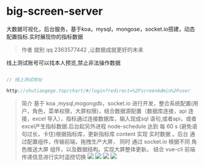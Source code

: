 # big-screen-server
大数据可视化，后台服务，基于koa，mysql，mongose，socket.io搭建，动态配置指标.实时展现你的指标数据

> 作者 就别 qq 2363577442 ,让数据成就更好的未来

线上测试账号可以找本人预览,禁止非法操作数据

``` js

// 线上测试地址

http://shutiaogege.top/chart/#/login?redirect=%2FscreenAdmin%2Fuser

```

> 简介 基于 koa ,mysql,mogongdb，socket.io 进行开发，整合系统配置(用户，角色，菜单权限，大屏权限)，结合数据源配置（数据库连接，api 连接，excel 导入），指标通过连接数据库，输入现成sql 语句,或者api，或者excel产生指标数据.后台起另外进程 node-schedule 达到 每 60 s (避免语句过长，卡住)根据指标库，更新指标库 content 实现 实时数据 。后台 通过配置组件，传输前端，拖拽生产大屏， 同时 通过 socket.io 根据不同 角色推送大屏 组件，以及数据结构。实现大屏整体更新。 结合 vue-cli 前端 传递信息进行实时遥控切换
![](http://shutiaogege.top/image/big/b-1.png)
![](http://shutiaogege.top/image/big/b-2.png)
![](http://shutiaogege.top/image/big/d2.png)
![](http://shutiaogege.top/image/big/d3.png)

